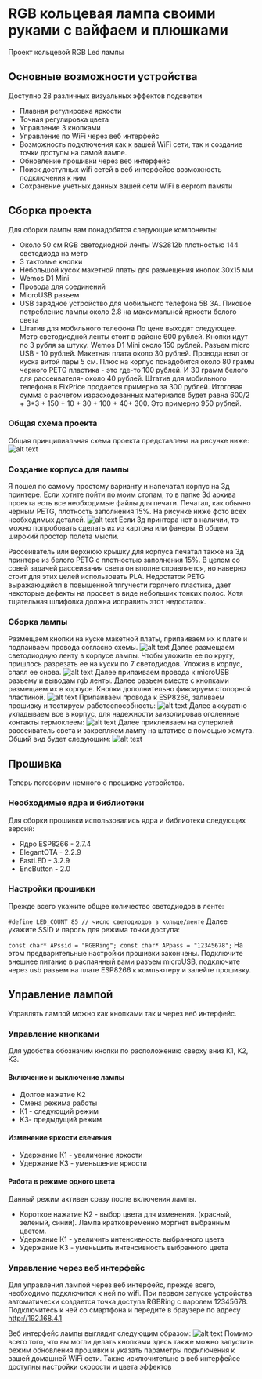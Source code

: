 # RGB кольцевая лампа своими руками с вайфаем и плюшками
Проект кольцевой RGB Led лампы
## Основные возможности устройства
Доступно 28 различных визуальных эффектов подсветки
* Плавная регулировка яркости
* Точная регулировка цвета
* Управление 3 кнопками
* Управление по WiFi через веб интерфейс
* Возможность подключения как к вашей WiFi сети, так и создание точки доступы на самой лампе.
* Обновление прошивки через веб интерфейс
* Поиск доступных wifi сетей в веб интерфейсе возможность подключения к ним
* Сохранение учетных данных вашей сети WiFi в eeprom памяти
## Сборка проекта
Для сборки лампы вам понадобятся следующие компоненты:

* Около 50 см RGB светодиодной ленты WS2812b плотностью 144 светодиода на метр
* 3 тактовые кнопки
* Небольшой кусок макетной платы для размещения кнопок 30х15 мм
* Wemos D1 Mini
* Провода для соединений
* MicroUSB разъем
* USB зарядное устройство для мобильного телефона 5В 3А. Пиковое потребление лампы около 2.8 на максимальной яркости белого света
* Штатив для мобильного телефона
По цене выходит следующее. Метр светодиодной ленты стоит в районе 600 рублей. Кнопки идут по 3 рубля за штуку. Wemos D1 Mini около 150 рублей. Разъем micro USB - 10 рублей. Макетная плата около 30 рублей. Провода взял от куска витой пары 5 см. Плюс на корпус понадобится около 80 грамм черного PETG пластика - это где-то 100 рублей. И 30 грамм белого для рассеивателя- около 40 рублей. Штатив для мобильного телефона в FixPrice продается примерно за 300 рублей. Итоговая сумма с расчетом израсходованных материалов будет равна 600/2 + 3*3 + 150 + 10 + 30 + 100 + 40+ 300. Это примерно 950 рублей.

### Общая схема проекта
Общая принципиальная схема проекта представлена на рисунке ниже:
![alt text](/images/scheme.png)
### Создание корпуса для лампы
Я пошел по самому простому варианту и напечатал корпус на 3д принтере. Если хотите пойти по моим стопам, то в папке 3d архива проекта есть все необходимые файлы для печати. Печатал, как обычно черным PETG, плотность заполнения 15%. На рисунке ниже фото всех необходимых деталей.
![alt text](/images/components.png)
Если 3д принтера нет в наличии, то можно попробовать сделать их из картона или фанеры. В общем широкий простор полета мысли.

Рассеиватель или верхнюю крышку для корпуса печатал также на 3д принтере из белого PETG с плотностью заполнения 15%. В целом со совей задачей рассеивания света он вполне справляется, но наверно стоит для этих целей использовать PLA. Недостаток PETG выражающийся в повышенной тягучести горячего пластика, дает некоторые дефекты на просвет в виде небольших тонких полос. Хотя тщательная шлифовка должна исправить этот недостаток.

### Сборка лампы
Размещаем кнопки на куске макетной платы, припаиваем их к плате и подпаиваем провода согласно схемы.
![alt text](/images/buttons.png)
Далее размещаем светодиодную ленту в корпусе лампы. Чтобы уложить ее по кругу, пришлось разрезать ее на куски по 7 светодиодов. Уложив в корпус, спаял ее снова.
![alt text](/images/buttons.png)
Далее припаиваем провода к microUSB разъему и выводам rgb ленты. Далее разъем вместе с кнопками размещаем их в корпусе. Кнопки дополнительно фиксируем стопорной пластиной.
![alt text](/images/assembly.png)
Припаиваем провода к ESP8266, заливаем прошивку и тестируем работоспособность:
![alt text](/images/test1.png)
Далее аккуратно укладываем все в корпус, для надежности заизолировав оголенные контакты термоклеем:
![alt text](/images/assembly2.png)
Далее приклеиваем на суперклей рассеиватель света и закрепляем лампу на штативе с помощью хомута. Общий вид будет следующим:
![alt text](/images/assembly3.png)
## Прошивка
Теперь поговорим немного о прошивке устройства.

### Необходимые ядра и библиотеки
Для сборки прошивки использовались ядра и библиотеки следующих версий:

* Ядро ESP8266 - 2.7.4
* ElegantOTA - 2.2.9
* FastLED - 3.2.9
* EncButton - 2.0
### Настройки прошивки
Прежде всего укажите общее количество светодиодов в ленте:

`#define LED_COUNT 85 // число светодиодов в кольце/ленте`
Далее укажите SSID и пароль для режима точки доступа:

`const char* APssid = "RGBRing";
const char* APpass = "12345678";`
На этом предварительные настройки прошивки закончены. Подключите внешнее питание в распаянный вами разъем microUSB, подключите через usb разъем на плате ESP8266 к компьютеру и залейте прошивку.

## Управление лампой
Управлять лампой можно как кнопками так и через веб интерфейс.

### Управление кнопками
Для удобства обозначим кнопки по расположению сверху вниз К1, К2, К3.

#### Включение и выключение лампы
* Долгое нажатие К2
* Смена режима работы
* К1 - следующий режим
* К3- предыдущий режим
#### Изменение яркости свечения
* Удержание К1 - увеличение яркости
* Удержание К3 - уменьшение яркости
#### Работа в режиме одного цвета
Данный режим активен сразу после включения лампы.
* Короткое нажатие К2 - выбор цвета для изменения. (красный, зеленый, синий). Лампа кратковременно моргнет выбранным цветом.
* Удержание К1 -  увеличить интенсивность выбранного цвета
* Удержание К3 - уменьшить интенсивность выбранного цвета
### Управление через веб интерфейс
Для управления лампой через веб интерфейc, прежде всего, необходимо подключится к ней по wifi. При первом запуске устройства автоматически создается точка доступа RGBRing с паролем 12345678. Подключитесь к ней со смартфона и передите в браузере по адресу http://192.168.4.1

Веб интерфейс лампы выглядит следующим образом:
![alt text](/images/web.png)
Помимо всего того, что вы могли делать кнопками здесь также можно запустить режим обновления прошивки и указать параметры подключения к вашей домашней WiFi сети.
Также исключительно в веб интерфейсе доступны настройки скорости и цвета эффектов

